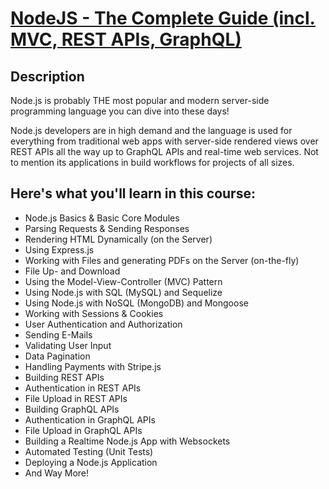 # [NodeJS - The Complete Guide (incl. MVC, REST APIs, GraphQL)](https://www.udemy.com/course/nodejs-the-complete-guide/)

## Description

Node.js is probably THE most popular and modern server-side programming language you can dive into these days!

Node.js developers are in high demand and the language is used for everything from traditional web apps with server-side rendered views over REST APIs all the way up to GraphQL APIs and real-time web services. Not to mention its applications in build workflows for projects of all sizes.

## Here's what you'll learn in this course:

* Node.js Basics & Basic Core Modules
* Parsing Requests & Sending Responses
* Rendering HTML Dynamically (on the Server)
* Using Express.js
* Working with Files and generating PDFs on the Server (on-the-fly)
* File Up- and Download
* Using the Model-View-Controller (MVC) Pattern
* Using Node.js with SQL (MySQL) and Sequelize
* Using Node.js with NoSQL (MongoDB) and Mongoose
* Working with Sessions & Cookies
* User Authentication and Authorization
* Sending E-Mails
* Validating User Input
* Data Pagination
* Handling Payments with Stripe.js
* Building REST APIs
* Authentication in REST APIs
* File Upload in REST APIs
* Building GraphQL APIs
* Authentication in GraphQL APIs
* File Upload in GraphQL APIs
* Building a Realtime Node.js App with Websockets
* Automated Testing (Unit Tests)
* Deploying a Node.js Application
* And Way More!